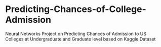 # Predicting-Chances-of-College-Admission
Neural Networks Project on Predicting Chances of Admission to US Colleges at Undergraduate and Graduate level based on Kaggle Dataset
